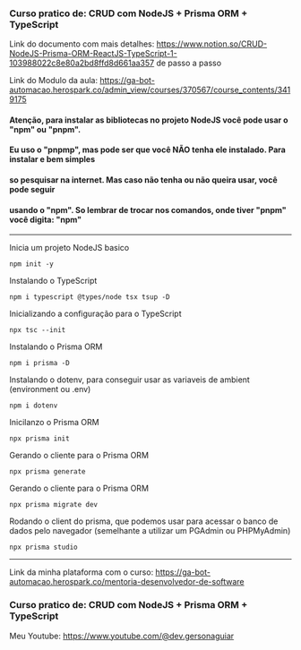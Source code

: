 ### Curso pratico de: CRUD com NodeJS + Prisma ORM + TypeScript

Link do documento com mais detalhes: https://www.notion.so/CRUD-NodeJS-Prisma-ORM-ReactJS-TypeScript-1-103988022c8e80a2bd8ffd8d661aa357 de passo a passo

Link do Modulo da aula: https://ga-bot-automacao.herospark.co/admin_view/courses/370567/course_contents/3419175

#### Atenção, para instalar as bibliotecas no projeto NodeJS você pode usar o "npm" ou "pnpm". 
#### Eu uso o "pnpmp", mas pode ser que você NÃO tenha ele instalado. Para instalar e bem simples
#### so pesquisar na internet. Mas caso não tenha ou não queira usar, você pode seguir
#### usando o "npm". So lembrar de trocar nos comandos, onde tiver "pnpm" você digita: "npm"

<hr/>

Inicia um projeto NodeJS basico

`npm init -y`

Instalando o TypeScript

`npm i typescript @types/node tsx tsup -D`


Inicializando a configuração para o TypeScript

`npx tsc --init`

Instalando o Prisma ORM

`npm i prisma -D`

Instalando o dotenv, para conseguir usar as variaveis de ambient (environment ou .env)

`npm i dotenv`

Inicilanzo o Prisma ORM

`npx prisma init`

Gerando o cliente para o Prisma ORM

`npx prisma generate`

Gerando o cliente para o Prisma ORM

`npx prisma migrate dev`

Rodando o client do prisma, que podemos usar para
acessar o banco de dados pelo navegador (semelhante a utilizar um PGAdmin ou PHPMyAdmin)

`npx prisma studio`

<hr/>

Link da minha plataforma com o curso: https://ga-bot-automacao.herospark.co/mentoria-desenvolvedor-de-software

### Curso pratico de: CRUD com NodeJS + Prisma ORM + TypeScript

Meu Youtube: https://www.youtube.com/@dev.gersonaguiar
